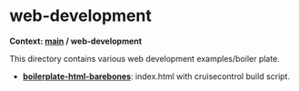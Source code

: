 # web-development

**Context: [main](../README.md) / web-development**

This directory contains various web development examples/boiler plate.

+ **[boilerplate-html-barebones](boilerplate-html-barebones/)**: index.html with cruisecontrol build script.